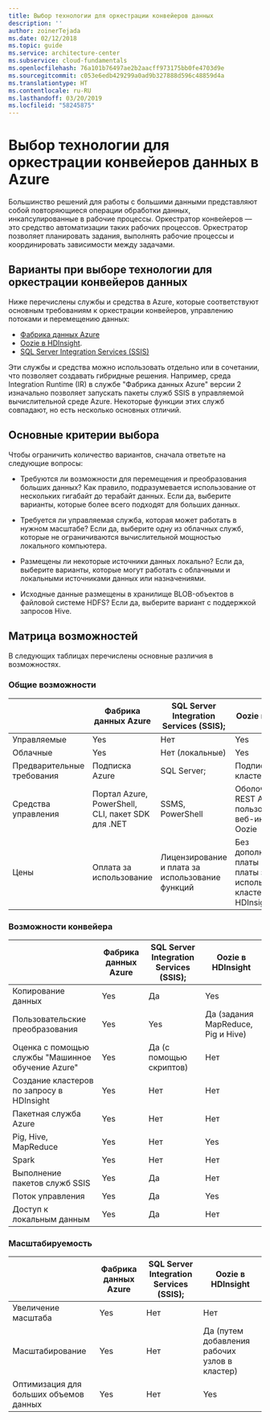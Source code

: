 ```yaml
---
title: Выбор технологии для оркестрации конвейеров данных
description: ''
author: zoinerTejada
ms.date: 02/12/2018
ms.topic: guide
ms.service: architecture-center
ms.subservice: cloud-fundamentals
ms.openlocfilehash: 76a101b76497ae2b2aacff973175bb0fe4703d9e
ms.sourcegitcommit: c053e6edb429299a0ad9b327888d596c48859d4a
ms.translationtype: HT
ms.contentlocale: ru-RU
ms.lasthandoff: 03/20/2019
ms.locfileid: "58245875"
---
```

# <a name="choosing-a-data-pipeline-orchestration-technology-in-azure"></a>Выбор технологии для оркестрации конвейеров данных в Azure

Большинство решений для работы с большими данными представляют собой повторяющиеся операции обработки данных, инкапсулированные в рабочие процессы. Оркестратор конвейеров — это средство автоматизации таких рабочих процессов. Оркестратор позволяет планировать задания, выполнять рабочие процессы и координировать зависимости между задачами.

## <a name="what-are-your-options-for-data-pipeline-orchestration"></a>Варианты при выборе технологии для оркестрации конвейеров данных

Ниже перечислены службы и средства в Azure, которые соответствуют основным требованиям к оркестрации конвейеров, управлению потоками и перемещению данных:

- [Фабрика данных Azure](/azure/data-factory/)
- [Oozie в HDInsight](/azure/hdinsight/hdinsight-use-oozie-linux-mac).
- [SQL Server Integration Services (SSIS)](/sql/integration-services/sql-server-integration-services)

Эти службы и средства можно использовать отдельно или в сочетании, что позволяет создавать гибридные решения. Например, среда Integration Runtime (IR) в службе "Фабрика данных Azure" версии 2 изначально позволяет запускать пакеты служб SSIS в управляемой вычислительной среде Azure. Некоторые функции этих служб совпадают, но есть несколько основных отличий.

## <a name="key-selection-criteria"></a>Основные критерии выбора

Чтобы ограничить количество вариантов, сначала ответьте на следующие вопросы:

- Требуются ли возможности для перемещения и преобразования больших данных? Как правило, подразумевается использование от нескольких гигабайт до терабайт данных. Если да, выберите варианты, которые более всего подходят для больших данных.

- Требуется ли управляемая служба, которая может работать в нужном масштабе? Если да, выберите одну из облачных служб, которые не ограничиваются вычислительной мощностью локального компьютера.

- Размещены ли некоторые источники данных локально? Если да, выберите варианты, которые могут работать с облачными и локальными источниками данных или назначениями.

- Исходные данные размещены в хранилище BLOB-объектов в файловой системе HDFS? Если да, выберите вариант с поддержкой запросов Hive.

## <a name="capability-matrix"></a>Матрица возможностей

В следующих таблицах перечислены основные различия в возможностях.

### <a name="general-capabilities"></a>Общие возможности

| | Фабрика данных Azure | SQL Server Integration Services (SSIS); | Oozie в HDInsight
| --- | --- | --- | --- |
| Управляемые | Yes | Нет  | Yes |
| Облачные | Yes | Нет (локальные) | Yes |
| Предварительные требования | Подписка Azure | SQL Server;  | Подписка Azure, кластер HDInsight |
| Средства управления | Портал Azure, PowerShell, CLI, пакет SDK для .NET | SSMS, PowerShell | Оболочка Bash, REST API Oozie, пользовательский веб-интерфейс Oozie |
| Цены | Оплата за использование | Лицензирование и плата за использование функций | Без дополнительной платы (сверх платы за использование кластера HDInsight) |

### <a name="pipeline-capabilities"></a>Возможности конвейера

| | Фабрика данных Azure | SQL Server Integration Services (SSIS); | Oozie в HDInsight
| --- | --- | --- | --- |
| Копирование данных | Yes | Да | Yes |
| Пользовательские преобразования | Yes | Yes | Да (задания MapReduce, Pig и Hive) |
| Оценка с помощью службы "Машинное обучение Azure" | Yes | Да (с помощью скриптов) | Нет  |
| Создание кластеров по запросу в HDInsight | Yes | Нет  | Нет  |
| Пакетная служба Azure | Yes | Нет  | Нет  |
| Pig, Hive, MapReduce | Yes | Нет  | Yes |
| Spark | Yes | Нет  | Нет  |
| Выполнение пакетов служб SSIS | Yes | Да | Нет  |
| Поток управления | Yes | Да | Yes |
| Доступ к локальным данным | Yes | Да | Нет  |

### <a name="scalability-capabilities"></a>Масштабируемость

| | Фабрика данных Azure | SQL Server Integration Services (SSIS); | Oozie в HDInsight
| --- | --- | --- | --- |
| Увеличение масштаба | Yes | Нет  | Нет  |
| Масштабирование | Yes | Нет  | Да (путем добавления рабочих узлов в кластер) |
| Оптимизация для больших объемов данных | Yes | Нет  | Yes |

